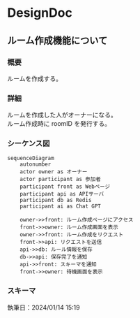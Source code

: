 # DesignDoc

## ルーム作成機能について

### 概要

ルームを作成する。

### 詳細

ルームを作成した人がオーナーになる。  
ルーム作成時に roomID を発行する。

### シーケンス図

```mermaid
sequenceDiagram
    autonumber
    actor owner as オーナー
    actor participant as 参加者
    participant front as Webページ
    participant api as APIサーバ
    participant db as Redis
    participant ai as Chat GPT

    owner->>front: ルーム作成ページにアクセス
    front->>owner: ルーム作成画面を表示
    owner->>front: ルーム作成をリクエスト
    front->>api: リクエストを送信
    api->>db: ルール情報を保存
    db->>api: 保存完了を通知
    api->>front: スキーマを通知
    front->>owner: 待機画面を表示
```

### スキーマ

執筆日：2024/01/14 15:19
